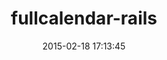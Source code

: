 ---
layout: post
title:  "fullcalendar-rails"
repo:   "bokmann/fullcalendar-rails"
date:   2015-02-18 17:13:45
gemurl: https://github.com/bokmann/fullcalendar-rails
---